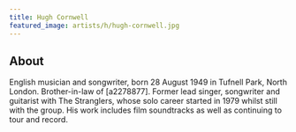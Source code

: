 ```yaml
---
title: Hugh Cornwell
featured_image: artists/h/hugh-cornwell.jpg
---
```

## About

English musician and songwriter, born 28 August 1949 in Tufnell Park, North London. Brother-in-law of [a2278877].
Former lead singer, songwriter and guitarist with The Stranglers, whose solo career started in 1979 whilst still with the group. His work includes film soundtracks as well as continuing to tour and record.
